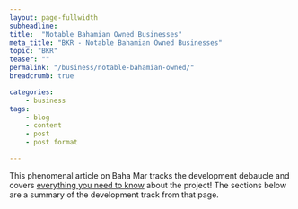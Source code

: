 ```yaml
---
layout: page-fullwidth
subheadline:
title:  "Notable Bahamian Owned Businesses"
meta_title: "BKR - Notable Bahamian Owned Businesses"
topic: "BKR"
teaser: ""
permalink: "/business/notable-bahamian-owned/"
breadcrumb: true

categories:
    - business
tags:
    - blog
    - content
    - post
    - post format

---
```


This phenomenal article on Baha Mar tracks the development debaucle and covers [everything you need to know][1] about the project! The sections below are a summary of the development track from that page.

[1]: http://www.hotelnewsnow.com/Articles/27571/Tracking-Baha-Mars-development-trek